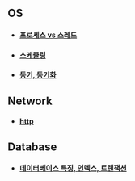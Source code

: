 ## OS

- #### [프로세스 vs 스레드](https://github.com/jinyoungchoi95/cs-study/blob/master/os/프로세스vs스레드.md)

- #### [스케줄링](https://github.com/jinyoungchoi95/cs-study/blob/master/os/%EC%8A%A4%EC%BC%80%EC%A4%84%EB%A7%81.md)

- #### [동기, 동기화](https://github.com/jinyoungchoi95/cs-study/blob/master/os/%EB%8F%99%EA%B8%B0%2C%20%EB%8F%99%EA%B8%B0%ED%99%94.md)



## Network

- #### [http](https://github.com/jinyoungchoi95/cs-study/blob/master/network/http.md)



## Database

- #### [데이터베이스 특징, 인덱스, 트랜잭션](https://github.com/jinyoungchoi95/cs-study/blob/master/db/db.md)
